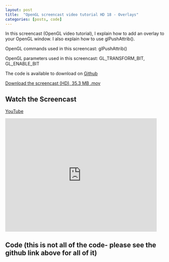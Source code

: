 ```yaml
---
layout: post
title:  "OpenGL screencast video tutorial HD 18 - Overlays"
categories: [posts, code]
---
```

In this screencast (OpenGL video tutorial), I explain how to add an overlay to your OpenGL window. I also explain how to use glPushAttrib().

OpenGL commands used in this screencast:
glPushAttrib()

OpenGL parameters used in this screencast:
GL_TRANSFORM_BIT, GL_ENABLE_BIT

The code is available to download on [Github](https://github.com/davidwparker/opengl-screencasts-2)

[Download the screencast (HD), 35.3 MB .mov](https://dl.dropboxusercontent.com/s/j0ihi3o9much2l0/episode-018.mov?dl=1)

## Watch the Screencast

[YouTube](http://www.youtube.com/watch?v=q80r0HJVZq8)

<iframe width="480" height="360" src="http://www.youtube.com/embed/q80r0HJVZq8" frameborder="0" allowfullscreen></iframe>

## Code (this is not all of the code- please see the github link above for all of it)

<script src="https://gist.github.com/1424169.js"></script>
